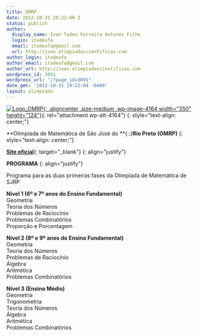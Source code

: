 ```yaml
---
title: OMRP
date: 2012-10-31 20:22:00 Z
status: publish
author:
  display_name: Ivan Tadeu Ferreira Antunes Filho
  login: itadeufa
  email: itadeufa@gmail.com
  url: http://ivan.olimpiadascientificas.com
author_login: itadeufa
author_email: itadeufa@gmail.com
author_url: http://ivan.olimpiadascientificas.com
wordpress_id: 3891
wordpress_url: "/?page_id=3891"
date_gmt: '2012-10-31 19:22:04 -0400'
layout: olimpiada
---
```


[![](/wp-content/uploads/2012/10/Logo_OMRP-350x124.png "Logo_OMRP"){: .aligncenter .size-medium .wp-image-4164 width="350" height="124"}](/estaduaisregionais/sp/omrp/logo_omrp/){: rel="attachment wp-att-4164"}
{: style="text-align: center;"}



 **Olimpíada de Matemática de São José do **{::}**Rio Preto (OMRP)**
{: style="text-align: center;"}



 [**Site oficial**][1]{: target="_blank"}
{: align="justify"}



 **PROGRAMA**
{: align="justify"}

  
Programa para as duas primeiras fases da Olimpíada de Matemática de SJRP

 **Nível 1 (6º e 7º anos do Ensino Fundamental)**  
 Geometria  
 Teoria dos Números  
 Problemas de Raciocínio  
 Problemas Combinatórios  
 Proporção e Porcentagem

**Nível 2 (8º e 9º anos do Ensino Fundamental)**  
 Geometria  
 Teoria dos Números  
 Problemas de Raciocínio  
 Álgebra  
 Aritmética  
 Problemas Combinatórios

**Nível 3 (Ensino Médio)**  
 Geometria  
 Trigonometria  
 Teoria dos Números  
 Álgebra  
 Aritmética  
 Problemas Combinatórios



[1]: http://www.mat.ibilce.unesp.br/olimpiada/
